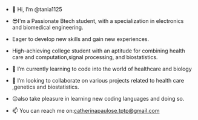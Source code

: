 - 👋 Hi, I’m @tania1125
 
- 😎I'm a Passionate Btech student, with a specialization in electronics and biomedical engineering.
-  Eager to develop new skills and gain new experiences.
-  High-achieving college student with an aptitude for combining health care and computation,signal processing, and biostatistics.
- 🧐 I’m currently learning to code into the world of healthcare and biology
- 💞️ I’m looking to collaborate on various projects related to health care ,genetics and biostatistics.
- 😉also take pleasure in learning new coding languages and doing so.
- 📫 You can reach me on:catherinapaulose.tptp@gmail.com

<!---
tania1125/tania1125 is a ✨ special ✨ repository because its `README.md` (this file) appears on your GitHub profile.
You can click the Preview link to take a look at your changes.
--->
